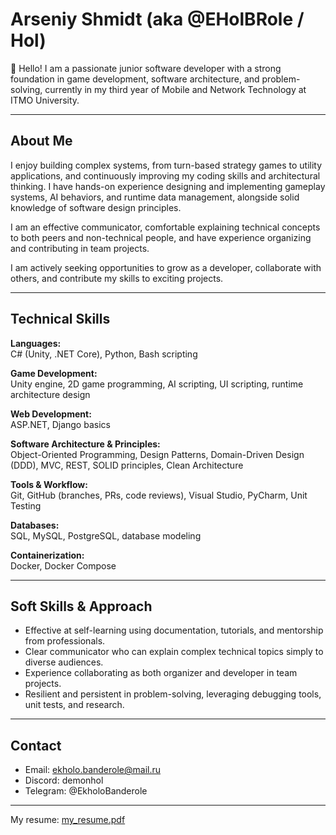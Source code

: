 # Arseniy Shmidt (aka @EHolBRole / Hol)

👋 Hello! I am a passionate junior software developer with a strong foundation in game development, software architecture, and problem-solving, currently in my third year of Mobile and Network Technology at ITMO University.

---

## About Me

I enjoy building complex systems, from turn-based strategy games to utility applications, and continuously improving my coding skills and architectural thinking. I have hands-on experience designing and implementing gameplay systems, AI behaviors, and runtime data management, alongside solid knowledge of software design principles.

I am an effective communicator, comfortable explaining technical concepts to both peers and non-technical people, and have experience organizing and contributing in team projects.

I am actively seeking opportunities to grow as a developer, collaborate with others, and contribute my skills to exciting projects.

---

## Technical Skills

**Languages:**  
C# (Unity, .NET Core), Python, Bash scripting

**Game Development:**  
Unity engine, 2D game programming, AI scripting, UI scripting, runtime architecture design

**Web Development:**  
ASP.NET, Django basics

**Software Architecture & Principles:**  
Object-Oriented Programming, Design Patterns, Domain-Driven Design (DDD), MVC, REST, SOLID principles, Clean Architecture

**Tools & Workflow:**  
Git, GitHub (branches, PRs, code reviews), Visual Studio, PyCharm, Unit Testing

**Databases:**  
SQL, MySQL, PostgreSQL, database modeling

**Containerization:**  
Docker, Docker Compose


---

## Soft Skills & Approach

- Effective at self-learning using documentation, tutorials, and mentorship from professionals.  
- Clear communicator who can explain complex technical topics simply to diverse audiences.  
- Experience collaborating as both organizer and developer in team projects.  
- Resilient and persistent in problem-solving, leveraging debugging tools, unit tests, and research.
  
---

## Contact

- Email: ekholo.banderole@mail.ru  
- Discord: demonhol
- Telegram: @EkholoBanderole

---

My resume: [my_resume.pdf](https://github.com/user-attachments/files/21744685/my_resume.pdf)
